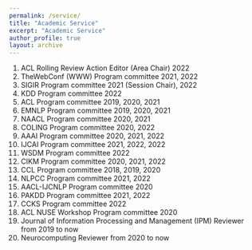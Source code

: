 ```yaml
---
permalink: /service/
title: "Academic Service"
excerpt: "Academic Service"
author_profile: true
layout: archive
---
```


1. ACL Rolling Review Action Editor (Area Chair) 2022
1. TheWebConf (WWW) Program committee 2021, 2022
1. SIGIR Program committee 2021 (Session Chair), 2022
2. KDD Program committee 2022
3. ACL Program committee 2019, 2020, 2021
4. EMNLP Program committee 2019, 2020, 2021
5. NAACL Program committee 2020, 2021
6. COLING Program committee 2020, 2022
7. AAAI Program committee 2020, 2021, 2022
8. IJCAI Program committee 2021, 2022, 2022
9. WSDM Program committee 2022
10. CIKM Program committee 2020, 2021, 2022
12. CCL Program committee 2018, 2019, 2020 
13. NLPCC Program committee 2021, 2022
14. AACL-IJCNLP Program committee 2020 
15. PAKDD Program committee 2021, 2022
16. CCKS Program committee 2022
17. ACL NUSE Workshop Program committee 2020 
18. Journal of Information Processing and Management (IPM) Reviewer from 2019 to now
19. Neurocomputing Reviewer from 2020 to now
